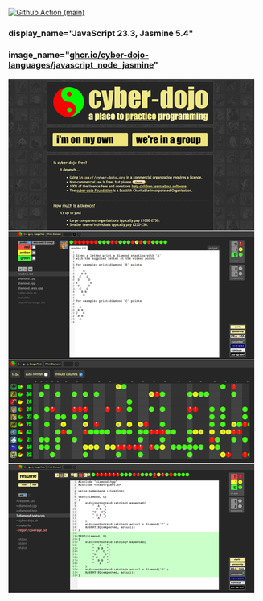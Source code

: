[![Github Action (main)](https://github.com/cyber-dojo-start-points/javascript-jasmine/actions/workflows/main.yml/badge.svg)](https://github.com/cyber-dojo-start-points/javascript-jasmine/actions)

### display_name="JavaScript 23.3, Jasmine 5.4"
### image_name="[ghcr.io/cyber-dojo-languages/javascript_node_jasmine](https://github.com/cyber-dojo-languages/javascript-jasmine/pkgs/container/javascript_node_jasmine)"

![cyber-dojo.org home page](https://github.com/cyber-dojo/cyber-dojo/blob/master/shared/home_page_snapshot.png)
